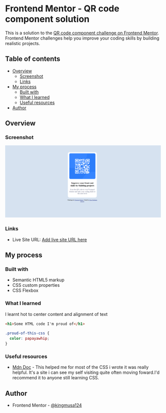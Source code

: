 # Frontend Mentor - QR code component solution

This is a solution to the [QR code component challenge on Frontend Mentor](https://www.frontendmentor.io/challenges/qr-code-component-iux_sIO_H). Frontend Mentor challenges help you improve your coding skills by building realistic projects. 

## Table of contents

- [Overview](#overview)
  - [Screenshot](#screenshot)
  - [Links](#links)
- [My process](#my-process)
  - [Built with](#built-with)
  - [What I learned](#what-i-learned)
  - [Useful resources](#useful-resources)
- [Author](#author)


## Overview

### Screenshot

![](./img/screenshot.png )

### Links

- Live Site URL: [Add live site URL here]([https://your-live-site-url.com](https://kingmusa124.github.io/qr-code-component/))

## My process

### Built with

- Semantic HTML5 markup
- CSS custom properties
- CSS Flexbox


### What I learned

I learnt hot to center content and alignment of text 


```html
<h1>Some HTML code I'm proud of</h1>
```
```css
.proud-of-this-css {
  color: papayawhip;
}
```

### Useful resources

- [Mdn Doc](https://developer.mozilla.org/en-US/docs/Web/CSS) - This helped me for most of the CSS i wrote it was really helpful. It's a site i can see my self visiting quite often moving foward.I'd recommend it to anyone still learning CSS.

## Author


- Frontend Mentor - [@kingmusa124](https://www.frontendmentor.io/profile/kingmusa124)
